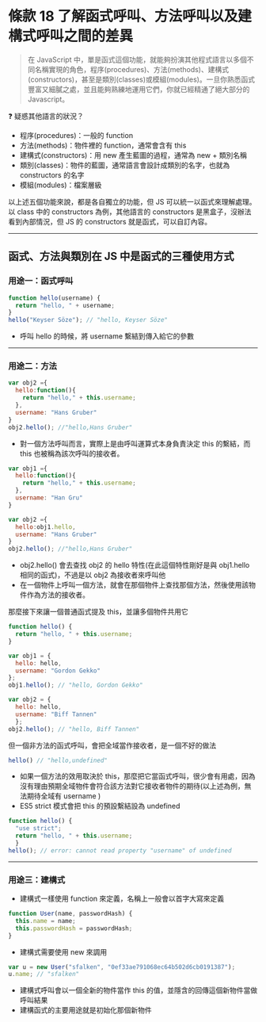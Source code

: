 # 條款 18 了解函式呼叫、方法呼叫以及建構式呼叫之間的差異
> 在 JavaScript 中，單是函式這個功能，就能夠扮演其他程式語言以多個不同名稱實現的角色，程序(procedures)、方法(methods)、建構式(constructors)，甚至是類別(classes)或模組(modules)。一旦你熟悉函式豐富又細膩之處，並且能夠熟練地運用它們，你就已經精通了絕大部分的 Javascript。

❓ 疑惑其他語言的狀況？

- 程序(procedures)：一般的 function
- 方法(methods)：物件裡的 function，通常會含有 this
- 建構式(constructors)：用 new 產生藍圖的過程，通常為 new + 類別名稱
- 類別(classes)：物件的藍圖，通常語言會設計成類別的名字，也就為 constructors 的名字
- 模組(modules)：檔案層級

以上述五個功能來說，都是各自獨立的功能，但 JS 可以統一以函式來理解處理。
以 class 中的 constructors 為例，其他語言的 constructors 是黑盒子，沒辦法看到內部情況，但 JS 的 constructors 就是函式，可以自訂內容。

--- 

## 函式、方法與類別在 JS 中是函式的三種使用方式

### 用途一：函式呼叫

```javascript
function hello(username) { 
  return "hello, " + username;
}
hello("Keyser Söze"); // "hello, Keyser Söze"
```

- 呼叫 hello 的時候，將 username 繫結到傳入給它的參數

---

### 用途二：方法

```javascript
var obj2 ={
  hello:function(){
    return "hello," + this.username;
  },
  username: "Hans Gruber"
}
obj2.hello(); //"hello,Hans Gruber"
```
- 對一個方法呼叫而言，實際上是由呼叫運算式本身負責決定 this 的繫結，而 this 也被稱為該次呼叫的接收者。

```javascript
var obj1 ={
  hello:function(){
    return "hello," + this.username;
  },
  username: "Han Gru"
}

var obj2 ={
  hello:obj1.hello,
  username: "Hans Gruber"
}
obj2.hello(); //"hello,Hans Gruber"
```

- obj2.hello() 會去查找 obj2 的 hello 特性(在此這個特性剛好是與 obj1.hello 相同的函式)，不過是以 obj2 為接收者來呼叫他
- 在一個物件上呼叫一個方法，就會在那個物件上查找那個方法，然後使用該物件作為方法的接收者。
  
那麼接下來讓一個普通函式提及 this，並讓多個物件共用它

```javascript
function hello() {
  return "hello, " + this.username;
} 

var obj1 = { 
  hello: hello,
  username: "Gordon Gekko" 
};
obj1.hello(); // "hello, Gordon Gekko"

var obj2 = { 
  hello: hello,
  username: "Biff Tannen" 
  };
obj2.hello(); // "hello, Biff Tannen"
```

但一個非方法的函式呼叫，會把全域當作接收者，是一個不好的做法

```javascript
hello() // "hello,undefined"
```

- 如果一個方法的效用取決於 this，那麼把它當函式呼叫，很少會有用處，因為沒有理由預期全域物件會符合該方法對它接收者物件的期待(以上述為例，無法期待全域有 username )
- ES5 strict 模式會把 this 的預設繫結設為 undefined

```javascript
function hello() { 
  "use strict";
  return "hello, " + this.username; 
  }
hello(); // error: cannot read property "username" of undefined
```

--- 

### 用途三：建構式
- 建構式一樣使用 function 來定義，名稱上一般會以首字大寫來定義

```javascript
function User(name, passwordHash) { 
  this.name = name; 
  this.passwordHash = passwordHash;
}
```

- 建構式需要使用 new 來調用

```javascript
var u = new User("sfalken", "0ef33ae791068ec64b502d6cb0191387");
u.name; // "sfalken"
```

- 建構式呼叫會以一個全新的物件當作 this 的值，並隱含的回傳這個新物件當做呼叫結果
- 建構函式的主要用途就是初始化那個新物件
